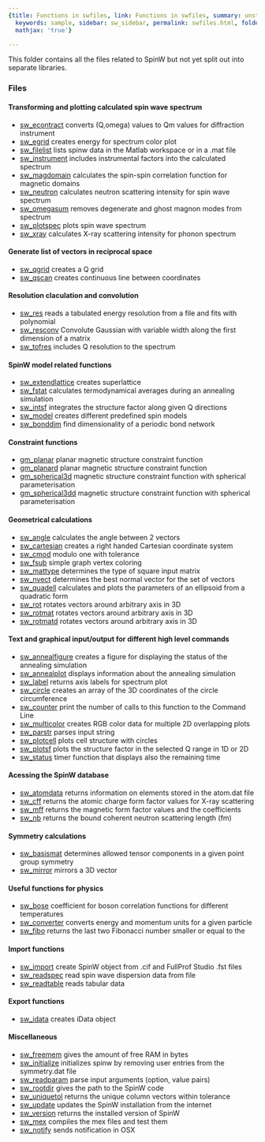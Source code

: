 ```yaml
---
{title: Functions in swfiles, link: Functions in swfiles, summary: unstructured functions,
  keywords: sample, sidebar: sw_sidebar, permalink: swfiles.html, folder: swfiles,
  mathjax: 'true'}

---
```

This folder contains all the files related to SpinW but not yet split out
into separate libraries.
 
### Files
 
#### Transforming and plotting calculated spin wave spectrum
 
* [sw_econtract](sw_econtract.html) converts (Q,omega) values to Qm values for diffraction instrument
* [sw_egrid](sw_egrid.html) creates energy for spectrum color plot
* [sw_filelist](sw_filelist.html) lists spinw data in the Matlab workspace or in a .mat file
* [sw_instrument](sw_instrument.html) includes instrumental factors into the calculated spectrum
* [sw_magdomain](sw_magdomain.html) calculates the spin-spin correlation function for magnetic domains
* [sw_neutron](sw_neutron.html) calculates neutron scattering intensity for spin wave spectrum
* [sw_omegasum](sw_omegasum.html) removes degenerate and ghost magnon modes from spectrum
* [sw_plotspec](sw_plotspec.html) plots spin wave spectrum
* [sw_xray](sw_xray.html) calculates X-ray scattering intensity for phonon spectrum
 
#### Generate list of vectors in reciprocal space
 
* [sw_qgrid](sw_qgrid.html) creates a Q grid
* [sw_qscan](sw_qscan.html) creates continuous line between coordinates
 
#### Resolution claculation and convolution
 
* [sw_res](sw_res.html) reads a tabulated energy resolution from a file and fits with polynomial
* [sw_resconv](sw_resconv.html) Convolute Gaussian with variable width along the first dimension of a matrix
* [sw_tofres](sw_tofres.html) includes Q resolution to the spectrum
 
#### SpinW model related functions
 
* [sw_extendlattice](sw_extendlattice.html) creates superlattice
* [sw_fstat](sw_fstat.html) calculates termodynamical averages during an annealing simulation
* [sw_intsf](sw_intsf.html) integrates the structure factor along given Q directions
* [sw_model](sw_model.html) creates different predefined spin models
* [sw_bonddim](sw_bonddim.html) find dimensionality of a periodic bond network
 
#### Constraint functions
 
* [gm_planar](gm_planar.html) planar magnetic structure constraint function 
* [gm_planard](gm_planard.html) planar magnetic structure constraint function 
* [gm_spherical3d](gm_spherical3d.html) magnetic structure constraint function with spherical parameterisation
* [gm_spherical3dd](gm_spherical3dd.html) magnetic structure constraint function with spherical parameterisation
 
#### Geometrical calculations
* [sw_angle](sw_angle.html) calculates the angle between 2 vectors
* [sw_cartesian](sw_cartesian.html) creates a right handed Cartesian coordinate system
* [sw_cmod](sw_cmod.html) modulo one with tolerance
* [sw_fsub](sw_fsub.html) simple graph vertex coloring
* [sw_mattype](sw_mattype.html) determines the type of square input matrix
* [sw_nvect](sw_nvect.html) determines the best normal vector for the set of vectors
* [sw_quadell](sw_quadell.html) calculates and plots the parameters of an ellipsoid from a quadratic form
* [sw_rot](sw_rot.html) rotates vectors around arbitrary axis in 3D
* [sw_rotmat](sw_rotmat.html) rotates vectors around arbitrary axis in 3D
* [sw_rotmatd](sw_rotmatd.html) rotates vectors around arbitrary axis in 3D
 
#### Text and graphical input/output for different high level commands
 
* [sw_annealfigure](sw_annealfigure.html) creates a figure for displaying the status of the annealing simulation
* [sw_annealplot](sw_annealplot.html) displays information about the annealing simulation
* [sw_label](sw_label.html) returns axis labels for spectrum plot
* [sw_circle](sw_circle.html) creates an array of the 3D coordinates of the circle circumference
* [sw_counter](sw_counter.html) print the number of calls to this function to the Command Line
* [sw_multicolor](sw_multicolor.html) creates RGB color data for multiple 2D overlapping plots
* [sw_parstr](sw_parstr.html) parses input string
* [sw_plotcell](sw_plotcell.html) plots cell structure with circles
* [sw_plotsf](sw_plotsf.html) plots the structure factor in the selected Q range in 1D or 2D
* [sw_status](sw_status.html) timer function that displays also the remaining time
 
#### Acessing the SpinW database
 
* [sw_atomdata](sw_atomdata.html) returns information on elements stored in the atom.dat file
* [sw_cff](sw_cff.html) returns the atomic charge form factor values for X-ray scattering
* [sw_mff](sw_mff.html) returns the magnetic form factor values and the coefficients
* [sw_nb](sw_nb.html) returns the bound coherent neutron scattering length (fm)
 
#### Symmetry calculations
 
* [sw_basismat](sw_basismat.html) determines allowed tensor components in a given point group symmetry
* [sw_mirror](sw_mirror.html) mirrors a 3D vector
 
#### Useful functions for physics
 
* [sw_bose](sw_bose.html) coefficient for boson correlation functions for different temperatures
* [sw_converter](sw_converter.html) converts energy and momentum units for a given particle
* [sw_fibo](sw_fibo.html) returns the last two Fibonacci number smaller or equal to the
 
#### Import functions
 
* [sw_import](sw_import.html) create SpinW object from .cif and FullProf Studio .fst files
* [sw_readspec](sw_readspec.html) read spin wave dispersion data from file
* [sw_readtable](sw_readtable.html) reads tabular data
 
#### Export functions
 
* [sw_idata](sw_idata.html) creates iData object
 
#### Miscellaneous
 
* [sw_freemem](sw_freemem.html) gives the amount of free RAM in bytes
* [sw_initialize](sw_initialize.html) initializes spinw by removing user entries from the symmetry.dat file
* [sw_readparam](sw_readparam.html) parse input arguments (option, value pairs)
* [sw_rootdir](sw_rootdir.html) gives the path to the SpinW code
* [sw_uniquetol](sw_uniquetol.html) returns the unique column vectors within tolerance
* [sw_update](sw_update.html) updates the SpinW installation from the internet
* [sw_version](sw_version.html) returns the installed version of SpinW
* [sw_mex](sw_mex.html) compiles the mex files and test them
* [sw_notify](sw_notify.html) sends notification in OSX

